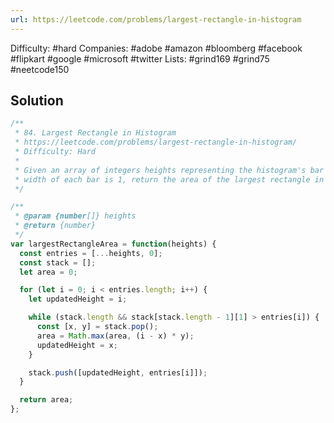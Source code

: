 ```yaml
---
url: https://leetcode.com/problems/largest-rectangle-in-histogram
---
```


Difficulty: #hard
Companies: #adobe #amazon #bloomberg #facebook #flipkart #google #microsoft #twitter
Lists: #grind169 #grind75 #neetcode150

## Solution

```javascript
/**
 * 84. Largest Rectangle in Histogram
 * https://leetcode.com/problems/largest-rectangle-in-histogram/
 * Difficulty: Hard
 *
 * Given an array of integers heights representing the histogram's bar height where the
 * width of each bar is 1, return the area of the largest rectangle in the histogram.
 */

/**
 * @param {number[]} heights
 * @return {number}
 */
var largestRectangleArea = function(heights) {
  const entries = [...heights, 0];
  const stack = [];
  let area = 0;

  for (let i = 0; i < entries.length; i++) {
    let updatedHeight = i;

    while (stack.length && stack[stack.length - 1][1] > entries[i]) {
      const [x, y] = stack.pop();
      area = Math.max(area, (i - x) * y);
      updatedHeight = x;
    }

    stack.push([updatedHeight, entries[i]]);
  }

  return area;
};

```
